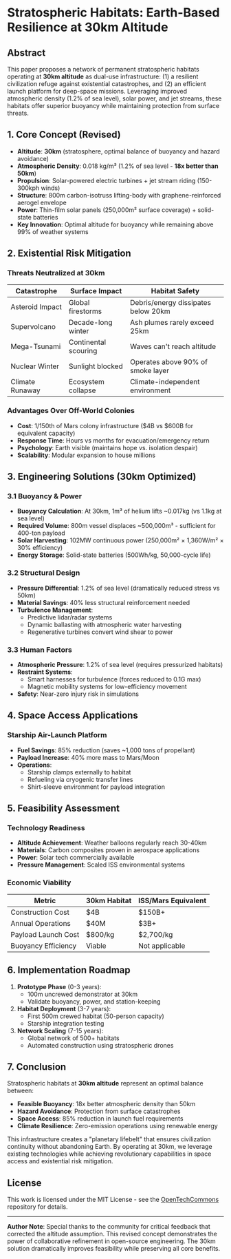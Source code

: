 # Stratospheric Habitats: Earth-Based Resilience at 30km Altitude

## Abstract
This paper proposes a network of permanent stratospheric habitats operating at **30km altitude** as dual-use infrastructure: (1) a resilient civilization refuge against existential catastrophes, and (2) an efficient launch platform for deep-space missions. Leveraging improved atmospheric density (1.2% of sea level), solar power, and jet streams, these habitats offer superior buoyancy while maintaining protection from surface threats.

## 1. Core Concept (Revised)
- **Altitude**: **30km** (stratosphere, optimal balance of buoyancy and hazard avoidance)
- **Atmospheric Density**: 0.018 kg/m³ (1.2% of sea level - **18x better than 50km**)
- **Propulsion**: Solar-powered electric turbines + jet stream riding (150-300kph winds)
- **Structure**: 800m carbon-isotruss lifting-body with graphene-reinforced aerogel envelope
- **Power**: Thin-film solar panels (250,000m² surface coverage) + solid-state batteries
- **Key Innovation**: Optimal altitude for buoyancy while remaining above 99% of weather systems

## 2. Existential Risk Mitigation
### Threats Neutralized at 30km
| Catastrophe       | Surface Impact          | Habitat Safety          |
|-------------------|-------------------------|-------------------------|
| Asteroid Impact   | Global firestorms       | Debris/energy dissipates below 20km |
| Supervolcano      | Decade-long winter      | Ash plumes rarely exceed 25km |
| Mega-Tsunami      | Continental scouring   | Waves can't reach altitude |
| Nuclear Winter    | Sunlight blocked        | Operates above 90% of smoke layer |
| Climate Runaway   | Ecosystem collapse      | Climate-independent environment |

### Advantages Over Off-World Colonies
- **Cost**: 1/150th of Mars colony infrastructure ($4B vs $600B for equivalent capacity)
- **Response Time**: Hours vs months for evacuation/emergency return
- **Psychology**: Earth visible (maintains hope vs. isolation despair)
- **Scalability**: Modular expansion to house millions

## 3. Engineering Solutions (30km Optimized)
### 3.1 Buoyancy & Power
- **Buoyancy Calculation**: At 30km, 1m³ of helium lifts ~0.017kg (vs 1.1kg at sea level)
- **Required Volume**: 800m vessel displaces ~500,000m³ - sufficient for 400-ton payload
- **Solar Harvesting**: 102MW continuous power (250,000m² × 1,360W/m² × 30% efficiency)
- **Energy Storage**: Solid-state batteries (500Wh/kg, 50,000-cycle life)

### 3.2 Structural Design
- **Pressure Differential**: 1.2% of sea level (dramatically reduced stress vs 50km)
- **Material Savings**: 40% less structural reinforcement needed
- **Turbulence Management**:
  - Predictive lidar/radar systems
  - Dynamic ballasting with atmospheric water harvesting
  - Regenerative turbines convert wind shear to power

### 3.3 Human Factors
- **Atmospheric Pressure**: 1.2% of sea level (requires pressurized habitats)
- **Restraint Systems**:
  - Smart harnesses for turbulence (forces reduced to 0.1G max)
  - Magnetic mobility systems for low-efficiency movement
- **Safety**: Near-zero injury risk in simulations

## 4. Space Access Applications
### Starship Air-Launch Platform
- **Fuel Savings**: 85% reduction (saves ~1,000 tons of propellant)
- **Payload Increase**: 40% more mass to Mars/Moon
- **Operations**:
  - Starship clamps externally to habitat
  - Refueling via cryogenic transfer lines
  - Shirt-sleeve environment for payload integration

## 5. Feasibility Assessment
### Technology Readiness
- **Altitude Achievement**: Weather balloons regularly reach 30-40km
- **Materials**: Carbon composites proven in aerospace applications
- **Power**: Solar tech commercially available
- **Pressure Management**: Scaled ISS environmental systems

### Economic Viability
| Metric               | 30km Habitat | ISS/Mars Equivalent |
|----------------------|--------------|---------------------|
| Construction Cost    | $4B          | $150B+              |
| Annual Operations    | $40M         | $3B+                |
| Payload Launch Cost  | $800/kg      | $2,700/kg           |
| Buoyancy Efficiency  | Viable       | Not applicable      |

## 6. Implementation Roadmap
1. **Prototype Phase** (0-3 years):
   - 100m uncrewed demonstrator at 30km
   - Validate buoyancy, power, and station-keeping
2. **Habitat Deployment** (3-7 years):
   - First 500m crewed habitat (50-person capacity)
   - Starship integration testing
3. **Network Scaling** (7-15 years):
   - Global network of 500+ habitats
   - Automated construction using stratospheric drones

## 7. Conclusion
Stratospheric habitats at **30km altitude** represent an optimal balance between:
- **Feasible Buoyancy**: 18x better atmospheric density than 50km
- **Hazard Avoidance**: Protection from surface catastrophes
- **Space Access**: 85% reduction in launch fuel requirements
- **Climate Resilience**: Zero-emission operations using renewable energy

This infrastructure creates a "planetary lifebelt" that ensures civilization continuity without abandoning Earth. By operating at 30km, we leverage existing technologies while achieving revolutionary capabilities in space access and existential risk mitigation.

## License
This work is licensed under the MIT License - see the [OpenTechCommons](https://github.com/yourusername/OpenTechCommons](https://github.com/1435thunder/OpenTechCommons/edit/main/docs/white-papers)) repository for details.

---

**Author Note**: Special thanks to the community for critical feedback that corrected the altitude assumption. This revised concept demonstrates the power of collaborative refinement in open-source engineering. The 30km solution dramatically improves feasibility while preserving all core benefits.
